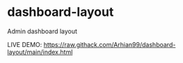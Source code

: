 # dashboard-layout
Admin dashboard layout


LIVE DEMO: https://raw.githack.com/Arhian99/dashboard-layout/main/index.html
